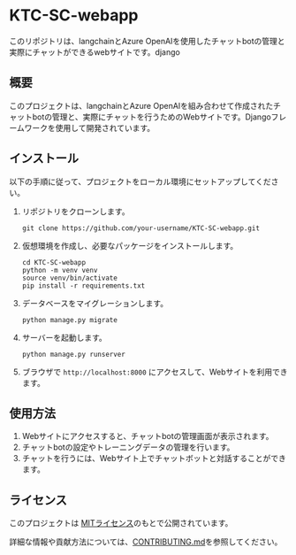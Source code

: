 # KTC-SC-webapp

このリポジトリは、langchainとAzure OpenAIを使用したチャットbotの管理と実際にチャットができるwebサイトです。django

## 概要
このプロジェクトは、langchainとAzure OpenAIを組み合わせて作成されたチャットbotの管理と、実際にチャットを行うためのWebサイトです。Djangoフレームワークを使用して開発されています。

## インストール
以下の手順に従って、プロジェクトをローカル環境にセットアップしてください。

1. リポジトリをクローンします。
    ```shell
    git clone https://github.com/your-username/KTC-SC-webapp.git
    ```

2. 仮想環境を作成し、必要なパッケージをインストールします。
    ```shell
    cd KTC-SC-webapp
    python -m venv venv
    source venv/bin/activate
    pip install -r requirements.txt
    ```

3. データベースをマイグレーションします。
    ```shell
    python manage.py migrate
    ```

4. サーバーを起動します。
    ```shell
    python manage.py runserver
    ```

5. ブラウザで `http://localhost:8000` にアクセスして、Webサイトを利用できます。

## 使用方法
1. Webサイトにアクセスすると、チャットbotの管理画面が表示されます。
2. チャットbotの設定やトレーニングデータの管理を行います。
3. チャットを行うには、Webサイト上でチャットボットと対話することができます。

## ライセンス
このプロジェクトは [MITライセンス](LICENSE)のもとで公開されています。

詳細な情報や貢献方法については、[CONTRIBUTING.md](CONTRIBUTING.md)を参照してください。
